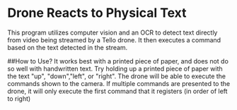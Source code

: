 # Drone Reacts to Physical Text
This program utilizes computer vision and an OCR to detect text directly from video being streamed by a Tello drone. It then executes a command based on the text detected in the stream.

##How to Use?
It works best with a printed piece of paper, and does not do so well with handwritten text. Try holding up a printed piece of paper with the text "up", "down","left", or "right". The drone will be able to execute the commands shown to the camera. If multiple commands are presented to the drone, it will only execute the first command that it registers (in order of left to right)  
